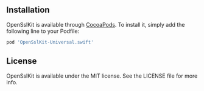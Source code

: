 ## Installation

OpenSslKit is available through [CocoaPods](https://cocoapods.org). To install
it, simply add the following line to your Podfile:

```ruby
pod 'OpenSslKit-Universal.swift'
```

## License

OpenSslKit is available under the MIT license. See the LICENSE file for more info.
